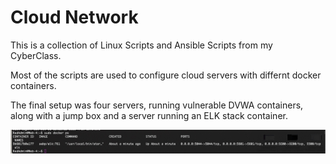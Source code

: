 # Cloud Network
This is a collection of Linux Scripts and Ansible Scripts from my CyberClass.

Most of the scripts are used to configure cloud servers with differnt docker containers.

The final setup was four servers, running vulnerable DVWA containers, along with a jump box and a server running an ELK stack container.

![](./diagrams/Running_docker_ps.jpg)
